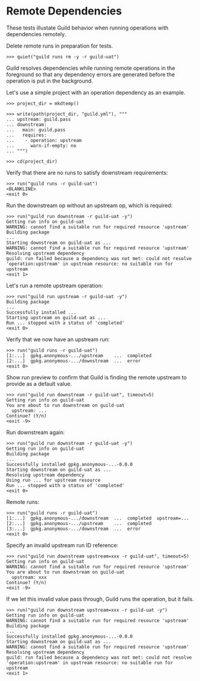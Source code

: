 # Remote Dependencies

These tests illustate Guild behavior when running operations with
dependencies remotely.

Delete remote runs in preparation for tests.

    >>> quiet("guild runs rm -y -r guild-uat")

Guild resolves dependencies while running remote operations in the
foreground so that any dependency errors are generated before the
operation is put in the background.

Let's use a simple project with an operation dependency as an example.

    >>> project_dir = mkdtemp()

    >>> write(path(project_dir, "guild.yml"), """
    ... upstream: guild.pass
    ... downstream:
    ...   main: guild.pass
    ...   requires:
    ...    - operation: upstream
    ...      warn-if-empty: no
    ... """)

    >>> cd(project_dir)

Verify that there are no runs to satisfy downstream requirements:

    >>> run("guild runs -r guild-uat")
    <BLANKLINE>
    <exit 0>

Run the downstream op without an upstream op, which is required:

    >>> run("guild run downstream -r guild-uat -y")
    Getting run info on guild-uat
    WARNING: cannot find a suitable run for required resource 'upstream'
    Building package
    ...
    Starting downstream on guild-uat as ...
    WARNING: cannot find a suitable run for required resource 'upstream'
    Resolving upstream dependency
    guild: run failed because a dependency was not met: could not resolve
    'operation:upstream' in upstream resource: no suitable run for upstream
    <exit 1>

Let's run a remote upstream operation:

    >>> run("guild run upstream -r guild-uat -y")
    Building package
    ...
    Successfully installed ...
    Starting upstream on guild-uat as ...
    Run ... stopped with a status of 'completed'
    <exit 0>

Verify that we now have an upstream run:

    >>> run("guild runs -r guild-uat")
    [1:...]  gpkg.anonymous-.../upstream    ...  completed
    [2:...]  gpkg.anonymous-.../downstream  ...  error
    <exit 0>

Show run preview to confirm that Guild is finding the remote upstream
to provide as a default value.

    >>> run("guild run downstream -r guild-uat", timeout=5)
    Getting run info on guild-uat
    You are about to run downstream on guild-uat
      upstream: ...
    Continue? (Y/n)
    <exit -9>

Run downstream again:

    >>> run("guild run downstream -r guild-uat -y")
    Getting run info on guild-uat
    Building package
    ...
    Successfully installed gpkg.anonymous-...-0.0.0
    Starting downstream on guild-uat as ...
    Resolving upstream dependency
    Using run ... for upstream resource
    Run ... stopped with a status of 'completed'
    <exit 0>

Remote runs:

    >>> run("guild runs -r guild-uat")
    [1:...]  gpkg.anonymous-.../downstream  ...  completed  upstream=...
    [2:...]  gpkg.anonymous-.../upstream    ...  completed
    [3:...]  gpkg.anonymous-.../downstream  ...  error
    <exit 0>

Specify an invalid upstream run ID reference:

    >>> run("guild run downstream upstream=xxx -r guild-uat", timeout=5)
    Getting run info on guild-uat
    WARNING: cannot find a suitable run for required resource 'upstream'
    You are about to run downstream on guild-uat
      upstream: xxx
    Continue? (Y/n)
    <exit -9>

If we let this invalid value pass through, Guild runs the operation,
but it fails.

    >>> run("guild run downstream upstream=xxx -r guild-uat -y")
    Getting run info on guild-uat
    WARNING: cannot find a suitable run for required resource 'upstream'
    Building package
    ...
    Successfully installed gpkg.anonymous-...-0.0.0
    Starting downstream on guild-uat as ...
    WARNING: cannot find a suitable run for required resource 'upstream'
    Resolving upstream dependency
    guild: run failed because a dependency was not met: could not resolve
    'operation:upstream' in upstream resource: no suitable run for upstream
    <exit 1>
